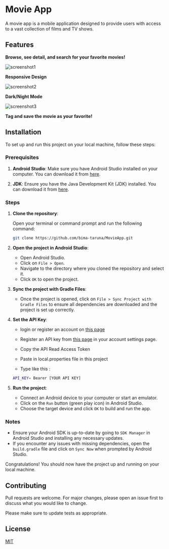 # Movie App

A movie app is a mobile application designed to provide users with access to a vast collection of films and TV shows.

## Features

**Browse, see detail, and search for your favorite movies!**

![screenshot1](https://res.cloudinary.com/dsxvvjpi4/image/upload/v1719381976/movie%20app/v6k4ze8ynsnjlli5jg3j.gif)

**Responsive Design**

![screenshot2](https://res.cloudinary.com/dsxvvjpi4/image/upload/v1719386488/responsive_fiibya.gif)

**Dark/Night Mode**

![screenshot3](https://res.cloudinary.com/dsxvvjpi4/image/upload/v1719386736/nightmode_vg1ids.gif)

**Tag and save the movie as your favorite!**


## Installation

To set up and run this project on your local machine, follow these steps:

### Prerequisites

1. **Android Studio**: Make sure you have Android Studio installed on your computer. You can download it from [here](https://developer.android.com/studio).

2. **JDK**: Ensure you have the Java Development Kit (JDK) installed. You can download it from [here](https://www.oracle.com/java/technologies/javase-jdk11-downloads.html).

### Steps

1. **Clone the repository**:

    Open your terminal or command prompt and run the following command:

    ```sh
    git clone https://github.com/bima-taruna/MovieApp.git
    ```

2. **Open the project in Android Studio**:

    - Open Android Studio.
    - Click on `File > Open`.
    - Navigate to the directory where you cloned the repository and select it.
    - Click `OK` to open the project.

3. **Sync the project with Gradle Files**:

    - Once the project is opened, click on `File > Sync Project with Gradle Files` to ensure all dependencies are downloaded and the project is set up correctly.

4. **Set the API Key**:
    - login or register an account on [this page](https://www.themoviedb.org/) 
    
    - Register an API key from [this page](https://www.themoviedb.org/settings/api) in your account settings page.
    
    - Copy the API Read Access Token
    - Paste in local.properties file in this project
    - Type like this :
    ```sh
    API_KEY= Bearer [YOUR API KEY]
    ```

5. **Run the project**:

    - Connect an Android device to your computer or start an emulator.
    - Click on the `Run` button (green play icon) in Android Studio.
    - Choose the target device and click `OK` to build and run the app.

### Notes

- Ensure your Android SDK is up-to-date by going to `SDK Manager` in Android Studio and installing any necessary updates.
- If you encounter any issues with missing dependencies, open the `build.gradle` file and click on `Sync Now` when prompted by Android Studio.

Congratulations! You should now have the project up and running on your local machine.

## Contributing

Pull requests are welcome. For major changes, please open an issue first
to discuss what you would like to change.

Please make sure to update tests as appropriate.

## License

[MIT](https://choosealicense.com/licenses/mit/)

